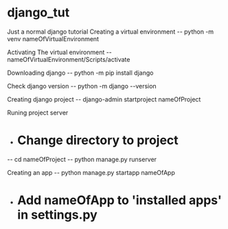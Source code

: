 # django_tut
Just a normal django tutorial
Creating a virtual environment
-- python -m venv nameOfVirtualEnvironment

Activating The virtual environment
-- nameOfVirtualEnvironment/Scripts/activate

Downloading django
-- python -m pip install django

Check django version
-- python -m django --version

Creating django project
-- django-admin startproject nameOfProject

Runing project server
- # Change directory to project
-- cd nameOfProject 
-- python manage.py runserver

Creating an app
-- python manage.py startapp nameOfApp
- # Add nameOfApp to 'installed apps' in settings.py

